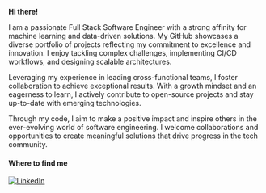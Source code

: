 <strong>Hi there!</strong> 

I am a passionate Full Stack Software Engineer with a strong affinity for machine learning and data-driven solutions. My GitHub showcases a diverse portfolio of projects reflecting my commitment to excellence and innovation. I enjoy tackling complex challenges, implementing CI/CD workflows, and designing scalable architectures. 

Leveraging my experience in leading cross-functional teams, I foster collaboration to achieve exceptional results. With a growth mindset and an eagerness to learn, I actively contribute to open-source projects and stay up-to-date with emerging technologies. 

Through my code, I aim to make a positive impact and inspire others in the ever-evolving world of software engineering. I welcome collaborations and opportunities to create meaningful solutions that drive progress in the tech community.
  
<h4>Where to find me</h4>
<p>
<a href="https://www.linkedin.com/in/raymond-oluoch" target="_blank"><img alt="LinkedIn" src="https://img.shields.io/badge/linkedin-%230077B5.svg?&style=for-the-badge&logo=linkedin&logoColor=white" /></a> 
</p>
